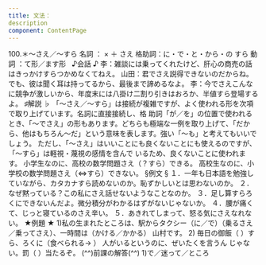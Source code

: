 ```yaml
---
title: 文法：
description
component: ContentPage
---
```



100.＊～さえ／～すら
名詞 ： × ＋ さえ
格助詞：に・で・と・から・の すら
動詞 ：て形／ます形  
♪会話 ♪
李：雑談には乗ってくれたけど、肝心の商売の話はきっかけすらつかめなくてねえ。
山田：君でさえ説得できないのだからね。でも、彼は聞く耳は持ってるから、最後まで諦めるなよ。
李：今でさえこんなに競争が激しいから、年度末には八掛け二割り引きはおろか、半値すら登場するよ。
♯解説 ♭
「～さえ／～すら」は接続が複雑ですが、よく使われる形を次項で取り上げています。名詞に直接接続し、格 助詞「が／を」の位置で使われるとき、「～でさえ」の形もあります。どちらも極端な一例を取り上げて、「だか ら、他はもちろん～だ」という意味を表します。強い「～も」と考えてもいいでしょう。
ただし、「～さえ」はいいことにも良くないことにも使えるのですが、「～すら」は軽視・蔑視の感情を含んで いるため、良くないことに使われます。
小学生なのに、高校の数学問題さえ（？すら）できる。 高校生なのに、小学校の数学問題さえ（⇔すら）できない。
§例文 §
１．一年も日本語を勉強していながら、カタカナすら読めないのか。恥ずかしいとは思わないのか。
２．なぜ黙っている？この私にさえ話せないようなことなのか。
３．足し算すらろくにできないんだよ。微分積分がわかるはずがないじゃないか。
４．腰が痛くて、じっと寝ているのさえ辛い。
５．あきれてしまって、怒る気にさえなれない。
★例題 ★
1)私の生まれたところは、駅からタクシー（に／で）（乗るさえ／乗ってさえ）、一時間は（かける／かかる）
山村です。
2) 毎日の御飯（ ）すら、ろくに（食べられる→ ） 人がいるというのに、ぜいたくを言うん じゃない。罰（ ）当たるぞ。
(^^)前課の解答(^^)
1)で／迷って／ところ
